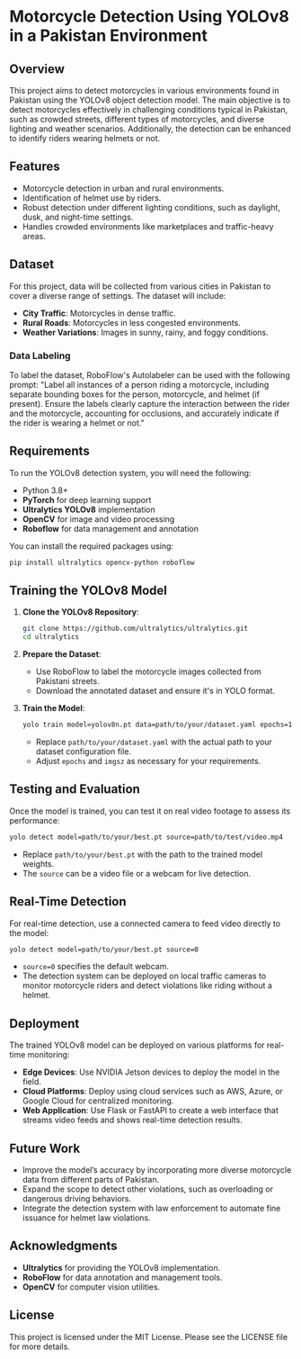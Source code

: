 # Motorcycle Detection Using YOLOv8 in a Pakistan Environment

## Overview

This project aims to detect motorcycles in various environments found in Pakistan using the YOLOv8 object detection model. The main objective is to detect motorcycles effectively in challenging conditions typical in Pakistan, such as crowded streets, different types of motorcycles, and diverse lighting and weather scenarios. Additionally, the detection can be enhanced to identify riders wearing helmets or not.

## Features
- Motorcycle detection in urban and rural environments.
- Identification of helmet use by riders.
- Robust detection under different lighting conditions, such as daylight, dusk, and night-time settings.
- Handles crowded environments like marketplaces and traffic-heavy areas.

## Dataset
For this project, data will be collected from various cities in Pakistan to cover a diverse range of settings. The dataset will include:
- **City Traffic**: Motorcycles in dense traffic.
- **Rural Roads**: Motorcycles in less congested environments.
- **Weather Variations**: Images in sunny, rainy, and foggy conditions.

### Data Labeling
To label the dataset, RoboFlow's Autolabeler can be used with the following prompt:
"Label all instances of a person riding a motorcycle, including separate bounding boxes for the person, motorcycle, and helmet (if present). Ensure the labels clearly capture the interaction between the rider and the motorcycle, accounting for occlusions, and accurately indicate if the rider is wearing a helmet or not."

## Requirements
To run the YOLOv8 detection system, you will need the following:

- Python 3.8+
- **PyTorch** for deep learning support
- **Ultralytics YOLOv8** implementation
- **OpenCV** for image and video processing
- **Roboflow** for data management and annotation

You can install the required packages using:
```sh
pip install ultralytics opencv-python roboflow
```

## Training the YOLOv8 Model

1. **Clone the YOLOv8 Repository**:
   ```sh
   git clone https://github.com/ultralytics/ultralytics.git
   cd ultralytics
   ```

2. **Prepare the Dataset**:
   - Use RoboFlow to label the motorcycle images collected from Pakistani streets.
   - Download the annotated dataset and ensure it's in YOLO format.

3. **Train the Model**:
   ```sh
   yolo train model=yolov8n.pt data=path/to/your/dataset.yaml epochs=100 imgsz=640
   ```
   - Replace `path/to/your/dataset.yaml` with the actual path to your dataset configuration file.
   - Adjust `epochs` and `imgsz` as necessary for your requirements.

## Testing and Evaluation

Once the model is trained, you can test it on real video footage to assess its performance:

```sh
yolo detect model=path/to/your/best.pt source=path/to/test/video.mp4
```
- Replace `path/to/your/best.pt` with the path to the trained model weights.
- The `source` can be a video file or a webcam for live detection.

## Real-Time Detection
For real-time detection, use a connected camera to feed video directly to the model:

```sh
yolo detect model=path/to/your/best.pt source=0
```
- `source=0` specifies the default webcam.
- The detection system can be deployed on local traffic cameras to monitor motorcycle riders and detect violations like riding without a helmet.

## Deployment
The trained YOLOv8 model can be deployed on various platforms for real-time monitoring:
- **Edge Devices**: Use NVIDIA Jetson devices to deploy the model in the field.
- **Cloud Platforms**: Deploy using cloud services such as AWS, Azure, or Google Cloud for centralized monitoring.
- **Web Application**: Use Flask or FastAPI to create a web interface that streams video feeds and shows real-time detection results.

## Future Work
- Improve the model’s accuracy by incorporating more diverse motorcycle data from different parts of Pakistan.
- Expand the scope to detect other violations, such as overloading or dangerous driving behaviors.
- Integrate the detection system with law enforcement to automate fine issuance for helmet law violations.

## Acknowledgments
- **Ultralytics** for providing the YOLOv8 implementation.
- **RoboFlow** for data annotation and management tools.
- **OpenCV** for computer vision utilities.

## License
This project is licensed under the MIT License. Please see the LICENSE file for more details.
